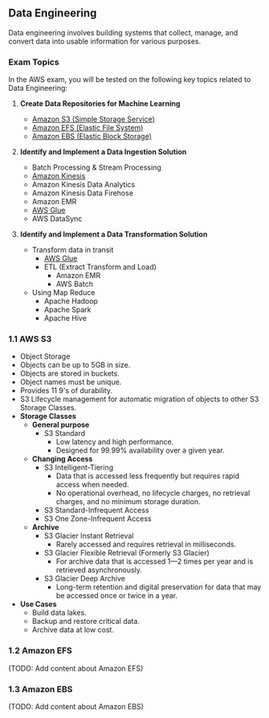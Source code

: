 ## Data Engineering

Data engineering involves building systems that collect, manage, and convert data into usable information for various purposes.

### Exam Topics

In the AWS exam, you will be tested on the following key topics related to Data Engineering:

1. **Create Data Repositories for Machine Learning**
   - [Amazon S3 (Simple Storage Service)](#as3)
   - [Amazon EFS (Elastic File System)](#aefs)
   - [Amazon EBS (Elastic Block Storage)](#aebs)

2. **Identify and Implement a Data Ingestion Solution**
   - Batch Processing & Stream Processing
   - [Amazon Kinesis](#akinesis)
   - Amazon Kinesis Data Analytics
   - Amazon Kinesis Data Firehose
   - Amazon EMR
   - [AWS Glue](#aglue)
   - AWS DataSync

3. **Identify and Implement a Data Transformation Solution**
   - Transform data in transit
     - [AWS Glue](#aglue)
     - ETL (Extract Transform and Load)
       - Amazon EMR
       - AWS Batch
   - Using Map Reduce
     - Apache Hadoop
     - Apache Spark
     - Apache Hive

### 1.1 AWS S3 <a name="as3"></a>
- Object Storage
- Objects can be up to 5GB in size.
- Objects are stored in buckets.
- Object names must be unique.
- Provides 11 9's of durability.
- S3 Lifecycle management for automatic migration of objects to other S3 Storage Classes.
- **Storage Classes**
  - **General purpose**
    - S3 Standard
      - Low latency and high performance.
      - Designed for 99.99% availability over a given year.
  - **Changing Access**
    - S3 Intelligent-Tiering
      - Data that is accessed less frequently but requires rapid access when needed.
      - No operational overhead, no lifecycle charges, no retrieval charges, and no minimum storage duration.
    - S3 Standard-Infrequent Access
    - S3 One Zone-Infrequent Access
  - **Archive**
    - S3 Glacier Instant Retrieval
      - Rarely accessed and requires retrieval in milliseconds.
    - S3 Glacier Flexible Retrieval (Formerly S3 Glacier)
      - For archive data that is accessed 1—2 times per year and is retrieved asynchronously.
    - S3 Glacier Deep Archive
      - Long-term retention and digital preservation for data that may be accessed once or twice in a year.
- **Use Cases**
  - Build data lakes.
  - Backup and restore critical data.
  - Archive data at low cost.

### 1.2 Amazon EFS <a name="aefs"></a>
(TODO: Add content about Amazon EFS)

### 1.3 Amazon EBS <a name="aebs"></a>
(TODO: Add content about Amazon EBS)
